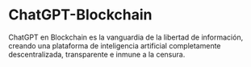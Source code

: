# ChatGPT-Blockchain
ChatGPT en Blockchain es la vanguardia de la libertad de información, creando una plataforma de inteligencia artificial completamente descentralizada, transparente e inmune a la censura.

